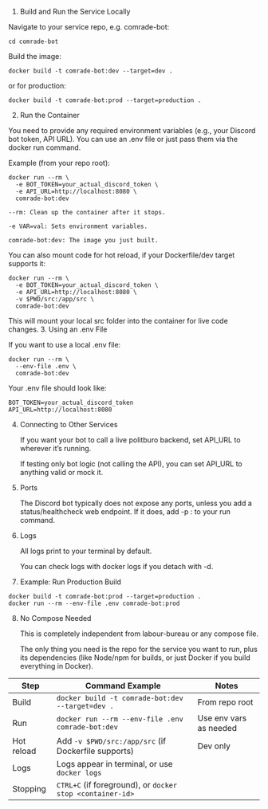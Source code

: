 1. Build and Run the Service Locally

Navigate to your service repo, e.g. comrade-bot:
```
cd comrade-bot
```
Build the image:
```
docker build -t comrade-bot:dev --target=dev .
```
or for production:
```
docker build -t comrade-bot:prod --target=production .
```
2. Run the Container

You need to provide any required environment variables (e.g., your Discord bot token, API URL).
You can use an .env file or just pass them via the docker run command.

Example (from your repo root):
```
docker run --rm \
  -e BOT_TOKEN=your_actual_discord_token \
  -e API_URL=http://localhost:8080 \
  comrade-bot:dev
```
    --rm: Clean up the container after it stops.

    -e VAR=val: Sets environment variables.

    comrade-bot:dev: The image you just built.

You can also mount code for hot reload, if your Dockerfile/dev target supports it:

```
docker run --rm \
  -e BOT_TOKEN=your_actual_discord_token \
  -e API_URL=http://localhost:8080 \
  -v $PWD/src:/app/src \
  comrade-bot:dev
```

This will mount your local src folder into the container for live code changes.
3. Using an .env File

If you want to use a local .env file:
```
docker run --rm \
  --env-file .env \
  comrade-bot:dev
```

Your .env file should look like:
```
BOT_TOKEN=your_actual_discord_token
API_URL=http://localhost:8080
```

4. Connecting to Other Services

    If you want your bot to call a live politburo backend, set API_URL to wherever it’s running.

    If testing only bot logic (not calling the API), you can set API_URL to anything valid or mock it.

5. Ports

    The Discord bot typically does not expose any ports, unless you add a status/healthcheck web endpoint. If it does, add -p <host>:<container> to your run command.

6. Logs

    All logs print to your terminal by default.

    You can check logs with docker logs <container-id> if you detach with -d.

7. Example: Run Production Build

```
docker build -t comrade-bot:prod --target=production .
docker run --rm --env-file .env comrade-bot:prod
```

8. No Compose Needed

    This is completely independent from labour-bureau or any compose file.

    The only thing you need is the repo for the service you want to run, plus its dependencies (like Node/npm for builds, or just Docker if you build everything in Docker).

| Step       | Command Example                                           | Notes                  |
| ---------- | --------------------------------------------------------- | ---------------------- |
| Build      | `docker build -t comrade-bot:dev --target=dev .`          | From repo root         |
| Run        | `docker run --rm --env-file .env comrade-bot:dev`         | Use env vars as needed |
| Hot reload | Add `-v $PWD/src:/app/src` (if Dockerfile supports)       | Dev only               |
| Logs       | Logs appear in terminal, or use `docker logs`             |                        |
| Stopping   | `CTRL+C` (if foreground), or `docker stop <container-id>` |                        |
